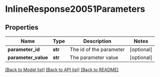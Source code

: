# InlineResponse20051Parameters

## Properties
Name | Type | Description | Notes
------------ | ------------- | ------------- | -------------
**parameter_id** | **str** | The id of the parameter | [optional] 
**parameter_value** | **str** | The parameter value | [optional] 

[[Back to Model list]](../README.md#documentation-for-models) [[Back to API list]](../README.md#documentation-for-api-endpoints) [[Back to README]](../README.md)


